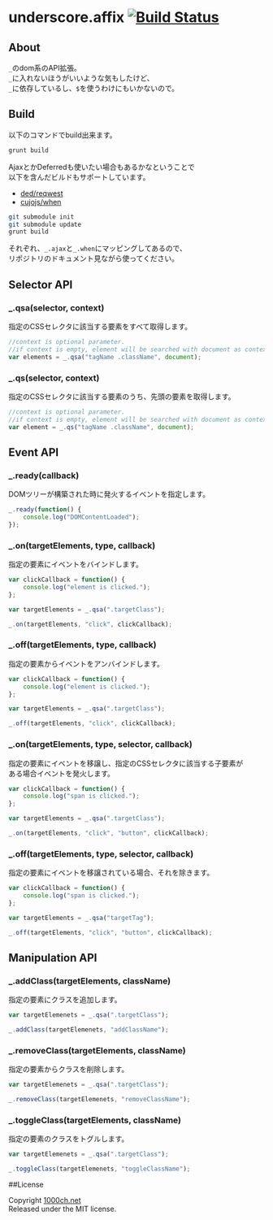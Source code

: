# underscore.affix [![Build Status](https://travis-ci.org/1000ch/underscore.affix.png?branch=master)](https://travis-ci.org/1000ch/underscore.affix)

## About

`_`のdom系のAPI拡張。  
`_`に入れないほうがいいような気もしたけど、  
`_`に依存しているし、`$`を使うわけにもいかないので。  

## Build

以下のコマンドでbuild出来ます。

```sh
grunt build
```

AjaxとかDeferredも使いたい場合もあるかなということで  
以下を含んだビルドもサポートしています。  

+ [ded/reqwest](https://github.com/ded/reqwest)
+ [cujojs/when](https://github.com/cujojs/when)

```sh
git submodule init
git submodule update
grunt build
```

それぞれ、`_.ajax`と`_.when`にマッピングしてあるので、  
リポジトリのドキュメント見ながら使ってください。  

## Selector API

### _.qsa(selector, context)

指定のCSSセレクタに該当する要素をすべて取得します。  

```js
//context is optional parameter.
//if context is empty, element will be searched with document as context
var elements = _.qsa("tagName .className", document);
```

### _.qs(selector, context)

指定のCSSセレクタに該当する要素のうち、先頭の要素を取得します。  

```js
//context is optional parameter.
//if context is empty, element will be searched with document as context
var element = _.qs("tagName .className", document);
```

## Event API

### _.ready(callback)

DOMツリーが構築された時に発火するイベントを指定します。  

```js
_.ready(function() {
    console.log("DOMContentLoaded");
});
```

### _.on(targetElements, type, callback)

指定の要素にイベントをバインドします。  

```js
var clickCallback = function() {
    console.log("element is clicked.");
};

var targetElements = _.qsa(".targetClass");

_.on(targetElements, "click", clickCallback);
```

### _.off(targetElements, type, callback)

指定の要素からイベントをアンバインドします。  

```js
var clickCallback = function() {
    console.log("element is clicked.");
};

var targetElements = _.qsa(".targetClass");

_.off(targetElements, "click", clickCallback);
```

### _.on(targetElements, type, selector, callback)

指定の要素にイベントを移譲し、指定のCSSセレクタに該当する子要素が  
ある場合イベントを発火します。  

```js
var clickCallback = function() {
    console.log("span is clicked.");
};

var targetElements = _.qsa(".targetClass");

_.on(targetElements, "click", "button", clickCallback);
```

### _.off(targetElements, type, selector, callback)

指定の要素にイベントを移譲されている場合、それを除きます。

```js
var clickCallback = function() {
    console.log("span is clicked.");
};

var targetElements = _.qsa("targetTag");

_.off(targetElements, "click", "button", clickCallback);
```

## Manipulation API

### _.addClass(targetElements, className)

指定の要素にクラスを追加します。  

```js
var targetElemenets = _.qsa(".targetClass");

_.addClass(targetElemenets, "addClassName");
```

### _.removeClass(targetElements, className)

指定の要素からクラスを削除します。  

```js
var targetElemenets = _.qsa(".targetClass");

_.removeClass(targetElemenets, "removeClassName");
```

### _.toggleClass(targetElements, className)

指定の要素のクラスをトグルします。  

```js
var targetElemenets = _.qsa(".targetClass");

_.toggleClass(targetElemenets, "toggleClassName");
```

##License

Copyright [1000ch.net](http://1000ch.net/)  
Released under the MIT license.  
